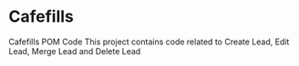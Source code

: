 # Cafefills
Cafefills POM Code
This project contains code related to Create Lead, Edit Lead, Merge Lead and Delete Lead
